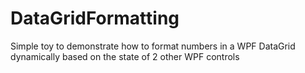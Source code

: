 # DataGridFormatting
Simple toy to demonstrate how to format numbers in a WPF DataGrid dynamically based on the state of 2 other WPF controls
